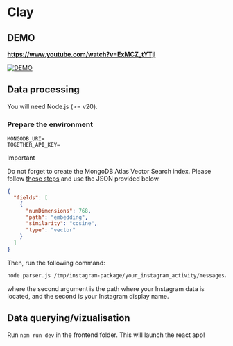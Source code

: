 # Clay

## DEMO

**https://www.youtube.com/watch?v=ExMCZ_tYTjI**

[![DEMO](https://img.youtube.com/vi/ExMCZ_tYTjI/0.jpg)](https://www.youtube.com/watch?v=ExMCZ_tYTjI)

## Data processing

You will need Node.js (>= v20).

### Prepare the environment

```
MONGODB_URI=
TOGETHER_API_KEY=
```

> [!IMPORTANT]  
> Do not forget to create the MongoDB Atlas Vector Search index. Please follow [these steps](https://www.mongodb.com/docs/compass/current/indexes/create-vector-search-index/) and use the JSON provided below.

```json
{
  "fields": [
    {
      "numDimensions": 768,
      "path": "embedding",
      "similarity": "cosine",
      "type": "vector"
    }
  ]
}
```

Then, run the following command:

```sh
node parser.js /tmp/instagram-package/your_instagram_activity/messages/inbox simon
```

where the second argument is the path where your Instagram data is located, and the second is your Instagram display name.

## Data querying/vizualisation

Run `npm run dev` in the frontend folder. This will launch the react app!
